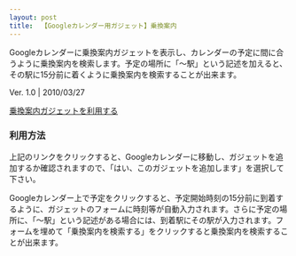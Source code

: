 ```yaml
---
layout: post
title:  【Googleカレンダー用ガジェット】乗換案内
---
```


Googleカレンダーに乗換案内ガジェットを表示し、カレンダーの予定に間に合うように乗換案内を検索します。予定の場所に「～駅」という記述を加えると、その駅に15分前に着くように乗換案内を検索することが出来ます。

Ver. 1.0 | 2010/03/27

[乗換案内ガジェットを利用する](http://www.google.com/calendar/render?gadgeturl=http://opensocial.capybala.com/transit/gadget.xml)

### 利用方法
上記のリンクをクリックすると、Googleカレンダーに移動し、ガジェットを追加するか確認されますので、「はい、このガジェットを追加します」を選択して下さい。

Googleカレンダー上で予定をクリックすると、予定開始時刻の15分前に到着するように、ガジェットのフォームに時刻等が自動入力されます。さらに予定の場所に、「～駅」という記述がある場合には、到着駅にその駅が入力されます。フォームを埋めて「乗換案内を検索する」をクリックすると乗換案内を検索することが出来ます。

